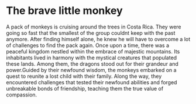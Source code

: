 # The brave little monkey

A pack of monkeys is cruising around the trees in Costa Rica. They were going so fast that the smallest of the group couldnt keep with the past anymore. After finding himself alone, he knew he will have to overcome a lot of challenges to find the pack again.
Once upon a time, there was a peaceful kingdom nestled within the embrace of majestic mountains. Its inhabitants lived in harmony with the mystical creatures that populated these lands. Among them, the dragons stood out for their grandeur and power.Guided by their newfound wisdom, the monkeys embarked on a quest to reunite a lost child with their family. Along the way, they encountered challenges that tested their newfound abilities and forged unbreakable bonds of friendship, teaching them the true value of compassion.

